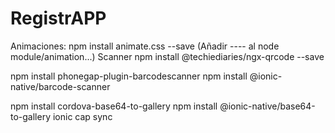 # RegistrAPP
Animaciones:
npm install animate.css --save
(Añadir ---- al node module/animation...)
Scanner
npm install @techiediaries/ngx-qrcode --save

npm install phonegap-plugin-barcodescanner
npm install @ionic-native/barcode-scanner

npm install cordova-base64-to-gallery
npm install @ionic-native/base64-to-gallery
ionic cap sync
